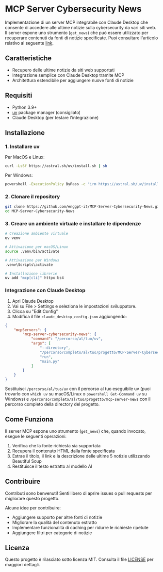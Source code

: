 # MCP Server Cybersecurity News

Implementazione di un server MCP integrabile con Claude Desktop che consente di accedere alle ultime notizie sulla cybersecurity da vari siti web. Il server espone uno strumento (`get_news`) che può essere utilizzato per recuperare contenuti da fonti di notizie specificate. Puoi consultare l'articolo relativo al seguente [link](https://www.enggpt.it/server-mcp-python-tutorial/).

## Caratteristiche

- Recupero delle ultime notizie da siti web supportati
- Integrazione semplice con Claude Desktop tramite MCP
- Architettura estendibile per aggiungere nuove fonti di notizie

## Requisiti

- Python 3.9+
- [uv](https://github.com/astral-sh/uv) package manager (consigliato)
- Claude Desktop (per testare l'integrazione)

## Installazione

### 1. Installare uv

Per MacOS e Linux:
```bash
curl -LsSf https://astral.sh/uv/install.sh | sh
```

Per Windows:
```bash
powershell -ExecutionPolicy ByPass -c "irm https://astral.sh/uv/install.ps1 | iex"
```

### 2. Clonare il repository

```bash
git clone https://github.com/enggpt-it/MCP-Server-Cybersecurity-News.git
cd MCP-Server-Cybersecurity-News
```

### 3. Creare un ambiente virtuale e installare le dipendenze

```bash
# Creazione ambiente virtuale
uv venv

# Attivazione per macOS/Linux
source .venv/bin/activate

# Attivazione per Windows
.venv\Scripts\activate

# Installazione librerie
uv add "mcp[cli]" httpx bs4
```

### Integrazione con Claude Desktop

1. Apri Claude Desktop
2. Vai su File > Settings e seleziona le impostazioni sviluppatore.
3. Clicca su "Edit Config"
4. Modifica il file `claude_desktop_config.json` aggiungendo:

```json
{
    "mcpServers": {
        "mcp-server-cybersecurity-news": {
            "command": "/percorso/al/tuo/uv",
            "args": [
                "--directory",
                "/percorso/completo/al/tuo/progetto/MCP-Server-Cybersecurity-News",
                "run",
                "main.py"
            ]
        }
    }
}
```

Sostituisci `/percorso/al/tuo/uv` con il percorso al tuo eseguibile uv (puoi trovarlo con `which uv` su macOS/Linux o `powershell Get-Command uv` su Windows) e `/percorso/completo/al/tuo/progetto/mcp-server-news` con il percorso completo della directory del progetto.

## Come Funziona

Il server MCP espone uno strumento (`get_news`) che, quando invocato, esegue le seguenti operazioni:

1. Verifica che la fonte richiesta sia supportata
2. Recupera il contenuto HTML dalla fonte specificata
3. Estrae il titolo, il link e la descrizione delle ultime 5 notizie utilizzando Beautiful Soup
4. Restituisce il testo estratto al modello AI

## Contribuire

Contributi sono benvenuti! Senti libero di aprire issues o pull requests per migliorare questo progetto.

Alcune idee per contribuire:
- Aggiungere supporto per altre fonti di notizie
- Migliorare la qualità del contenuto estratto
- Implementare funzionalità di caching per ridurre le richieste ripetute
- Aggiungere filtri per categorie di notizie

## Licenza

Questo progetto è rilasciato sotto licenza MIT. Consulta il file [LICENSE](LICENSE) per maggiori dettagli.
